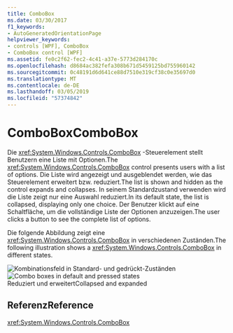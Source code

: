 ```yaml
---
title: ComboBox
ms.date: 03/30/2017
f1_keywords:
- AutoGeneratedOrientationPage
helpviewer_keywords:
- controls [WPF], ComboBox
- ComboBox control [WPF]
ms.assetid: fe0c2f62-fec2-4c41-a37e-5773d284170c
ms.openlocfilehash: d8684ac382fefa308b671d5459125bd755960142
ms.sourcegitcommit: 0c48191d6d641ce88d7510e319cf38c0e35697d0
ms.translationtype: MT
ms.contentlocale: de-DE
ms.lasthandoff: 03/05/2019
ms.locfileid: "57374842"
---
```

# <a name="combobox"></a><span data-ttu-id="90c4f-102">ComboBox</span><span class="sxs-lookup"><span data-stu-id="90c4f-102">ComboBox</span></span>
<span data-ttu-id="90c4f-103">Die <xref:System.Windows.Controls.ComboBox> -Steuerelement stellt Benutzern eine Liste mit Optionen.</span><span class="sxs-lookup"><span data-stu-id="90c4f-103">The <xref:System.Windows.Controls.ComboBox> control presents users with a list of options.</span></span> <span data-ttu-id="90c4f-104">Die Liste wird angezeigt und ausgeblendet werden, wie das Steuerelement erweitert bzw. reduziert.</span><span class="sxs-lookup"><span data-stu-id="90c4f-104">The list is shown and hidden as the control expands and collapses.</span></span> <span data-ttu-id="90c4f-105">In seinem Standardzustand verwenden wird die Liste zeigt nur eine Auswahl reduziert.</span><span class="sxs-lookup"><span data-stu-id="90c4f-105">In its default state, the list is collapsed, displaying only one choice.</span></span> <span data-ttu-id="90c4f-106">Der Benutzer klickt auf eine Schaltfläche, um die vollständige Liste der Optionen anzuzeigen.</span><span class="sxs-lookup"><span data-stu-id="90c4f-106">The user clicks a button to see the complete list of options.</span></span>  
  
 <span data-ttu-id="90c4f-107">Die folgende Abbildung zeigt eine <xref:System.Windows.Controls.ComboBox> in verschiedenen Zuständen.</span><span class="sxs-lookup"><span data-stu-id="90c4f-107">The following illustration shows a <xref:System.Windows.Controls.ComboBox> in different states.</span></span>  
  
 <span data-ttu-id="90c4f-108">![Kombinationsfeld in Standard- und gedrückt-Zuständen](./media/ss-ctl-combobox.gif "SS_CTL_combobox")</span><span class="sxs-lookup"><span data-stu-id="90c4f-108">![Combo boxes in default and pressed states](./media/ss-ctl-combobox.gif "SS_CTL_combobox")</span></span>  
<span data-ttu-id="90c4f-109">Reduziert und erweitert</span><span class="sxs-lookup"><span data-stu-id="90c4f-109">Collapsed and expanded</span></span>  
  
## <a name="reference"></a><span data-ttu-id="90c4f-110">Referenz</span><span class="sxs-lookup"><span data-stu-id="90c4f-110">Reference</span></span>  
 <xref:System.Windows.Controls.ComboBox>
